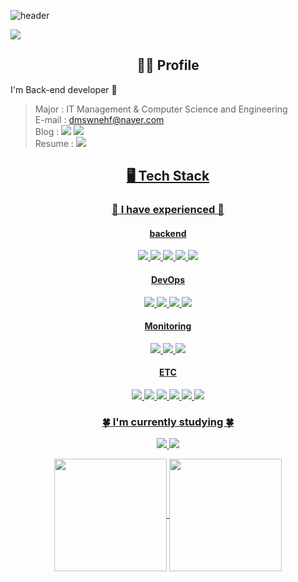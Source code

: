 ![header](https://capsule-render.vercel.app/api?type=waving&color=FCB6D0&height=300&section=header&fontColor=f7f5f5&text=EunJu's%20Github&fontSize=90&animation=fadeIn&fontAlignY=38)

<a href="https://hits.seeyoufarm.com"><img src="https://hits.seeyoufarm.com/api/count/incr/badge.svg?url=https%3A%2F%2Fgithub.com%2Fdmswn1004&count_bg=%23FF90F5&title_bg=%23555555&icon=github.svg&icon_color=%23FFFFFF&title=hits&edge_flat=false"/></a>
<h2 align="center"> 🙋‍♀️ Profile </h2>

I'm Back-end developer 🧐
<!-- - Univ : Tech University of Korea  -->
> Major : IT Management & Computer Science and Engineering  
> E-mail : dmswnehf@naver.com  
> Blog : <a href="https://velog.io/@dmswn1004"><img src="https://img.shields.io/badge/Velog-3DDC84?style=flat&logo=Blogger&logoColor=white"/></a>
<a href="https://j-tech-dev.tistory.com/"><img src="https://img.shields.io/badge/Tistory-000000?style=flat&logo=Blogger&logoColor=white"/></a>  
> Resume : <a href="https://www.notion.so/c4c8af7f5b194fea8ad88a841470492a"><img src="https://img.shields.io/badge/Notion-000000?style=flat&logo=Blogger&logoColor=white"/>

<div align="center">
  
## 🖥️ Tech Stack
### 🌸 I have experienced 🌸
#### backend
<img src="https://img.shields.io/badge/Python-3776AB?style=flat&logo=Python&logoColor=white" />  <img src="https://img.shields.io/badge/Django-092E20?style=flat&logo=Django&logoColor=white" />  <img src="https://img.shields.io/badge/Java-007396?style=flat&logo=java&logoColor=ffffff"/>  <img src="https://img.shields.io/badge/Spring Boot-6DB33F?style=flat&logo=Spring Boot&logoColor=white" />  <img src="https://img.shields.io/badge/MySQL-4479A1?style=flat&logo=MySQL&logoColor=white" />

#### DevOps
<img src="https://img.shields.io/badge/Docker-2496ED?style=flat&logo=Docker&logoColor=white"/>  <img src="https://img.shields.io/badge/NGINX-009639?style=flat&logo=NGINX&logoColor=white"/>  <img src="https://img.shields.io/badge/Gunicorn-499848?style=flat&logo=Gunicorn&logoColor=white" />  <img src="https://img.shields.io/badge/Amazon EC2-FF9900?style=flat&logo=Amazon EC2&logoColor=white"/>

#### Monitoring
<img src="https://img.shields.io/badge/Grafana-F46800?style=flat&logo=Grafana&logoColor=white"/>  <img src="https://img.shields.io/badge/Prometheus-E6522C?style=flat&logo=Prometheus&logoColor=white"/> <img src="https://img.shields.io/badge/cAdvisor-34E0A1?style=flat&logo=&logoColor=ffffff"/>

#### ETC
<img src="https://img.shields.io/badge/Slack-4A154B?style=flat&logo=Slack&logoColor=white"/>  <img src="https://img.shields.io/badge/Notion-000000?style=flat&logo=Notion&logoColor=white"/>
<img src="https://img.shields.io/badge/Postman-FF6C37?style=flat&logo=Postman&logoColor=white"/>
<img src="https://img.shields.io/badge/Swagger-85EA2D?style=flat&logo=Swagger&logoColor=white"/>  <img src="https://img.shields.io/badge/GitKraken-179287?style=flat&logo=GitKraken&logoColor=white"/>  <img src="https://img.shields.io/badge/Figma-F24E1E?style=flat&logo=Figma&logoColor=white"/>
  
### 🍀 I'm currently studying 🍀
<img src="https://img.shields.io/badge/React-61DAFB?style=flat&logo=React&logoColor=white" />  <img src="https://img.shields.io/badge/JavaScript-F7DF1E?style=flat&logo=JavaScript&logoColor=white" />
  
<a href="https://github.com/dmswn1004">
  <img align="center" src="https://github-readme-stats.vercel.app/api?username=dmswn1004&show_icons=true&theme=radical&repo=github-readme-stats" height="180"/>
</a>
<a href="https://github.com/dmswn1004">
  <img align="center" src="https://github-readme-stats.vercel.app/api/top-langs/?username=dmswn1004&layout=compact&theme=radical&repo=convoychat" height="180"/>
  
</a>
</div>

